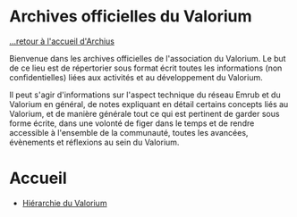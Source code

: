 # Archives officielles du Valorium

[...retour à l'accueil d'Archius](../../../README.md)

Bienvenue dans les archives officielles de l'association du Valorium. 
Le but de ce lieu est de répertorier sous format écrit toutes les informations (non confidentielles) liées aux activités et au développement du Valorium.

Il peut s'agir d'informations sur l'aspect technique du réseau Emrub et du Valorium en général, de notes expliquant en détail certains concepts liés au Valorium, et de manière générale tout ce qui est pertinent de garder sous forme écrite, dans une volonté de figer dans le temps et de rendre accessible à l'ensemble de la communauté, toutes les avancées, évènements et réflexions au sein du Valorium.


# Accueil

* [Hiérarchie du Valorium](./hierarchie.md)